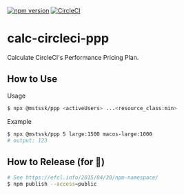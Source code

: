 [![npm version](https://badge.fury.io/js/%40mstssk%2Fppp.svg)](https://badge.fury.io/js/%40mstssk%2Fppp)
[![CircleCI](https://circleci.com/gh/mstssk/calc-circleci-ppp.svg?style=svg)](https://circleci.com/gh/mstssk/calc-circleci-ppp)

# calc-circleci-ppp
Calculate CircleCI's Performance Pricing Plan.

## How to Use

Usage
```sh
$ npx @mstssk/ppp <activeUsers> ...<resource_class:min>
```

Example
```sh
$ npx @mstssk/ppp 5 large:1500 macos-large:1000
# output: 123
```

## How to Release (for 🍏)

```sh
# See https://efcl.info/2015/04/30/npm-namespace/
$ npm publish --access=public
```
